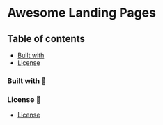 # Awesome Landing Pages

## Table of contents

- [Built with](#built-with-)
- [License](#license-)

### Built with 🚀

### License 📝
 - [License](./LICENSE "License")
